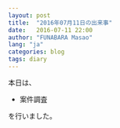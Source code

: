 ```yaml
---
layout: post
title:  "2016年07月11日の出来事"
date:   2016-07-11 22:00
author: "FUNABARA Masao"
lang: "ja"
categories: blog
tags: diary
---
```


本日は、

* 案件調査

を行いました。
